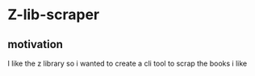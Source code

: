 # Z-lib-scraper

## motivation

I like the z library so i wanted to create a cli tool to scrap the books i like
